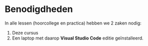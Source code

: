 # Benodigdheden

In alle lessen \(hoorcollege en practica\) hebben we 2 zaken nodig:

1. Deze cursus
2. Een laptop met daarop **Visual Studio Code** editie geïnstalleerd.

